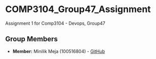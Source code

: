 # COMP3104_Group47_Assignment
Assignment 1 for Comp3104 - Devops, Group47 
## Group Members
- **Member:** Minilik Meja (100516804) - [GitHub](https://github.com/Minimeja)
